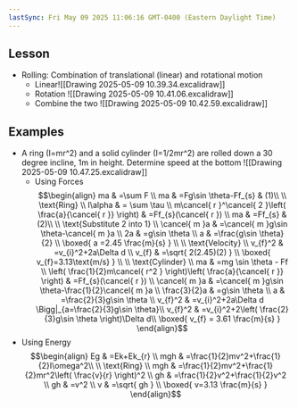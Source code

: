 ```yaml
---
lastSync: Fri May 09 2025 11:06:16 GMT-0400 (Eastern Daylight Time)
---
```

## Lesson
- Rolling: Combination of translational (linear) and rotational motion
	- Linear![[Drawing 2025-05-09 10.39.34.excalidraw]]
	- Rotation ![[Drawing 2025-05-09 10.41.06.excalidraw]]
	- Combine the two ![[Drawing 2025-05-09 10.42.59.excalidraw]]
## Examples
- A ring (I=mr^2) and a solid cylinder (I=1/2mr^2) are rolled down a 30 degree incline, 1m in height. Determine speed at the bottom ![[Drawing 2025-05-09 10.47.25.excalidraw]]
	- Using Forces$$\begin{align}
ma & =\sum F \\
ma & =Fg\sin \theta-Ff_{s}  & (1)\\
 \\
\text{Ring} \\
I\alpha & = \sum \tau \\
m\cancel{ r }^\cancel{ 2 }\left( \frac{a}{\cancel{ r }} \right) & =Ff_{s}(\cancel{ r }) \\
ma & =Ff_{s}  & (2)\\
 \\
\text{Substitute 2 into 1} \\
\cancel{ m }a & =\cancel{ m }g\sin \theta-\cancel{ m }a \\
2a & =g\sin \theta \\
a & =\frac{g\sin \theta}{2} \\
\boxed{ a =2.45 \frac{m}{s} } \\
 \\
\text{Velocity} \\
v_{f}^2 & =v_{i}^2+2a\Delta d \\
v_{f} & =\sqrt{ 2(2.45)(2) } \\
\boxed{ v_{f}=3.13\text{m/s} } \\
 \\
\text{Cylinder} \\
ma & =mg \sin \theta - Ff \\
\left( \frac{1}{2}m\cancel{ r^2 } \right)\left( \frac{a}{\cancel{ r }} \right) & =Ff_{s}(\cancel{ r }) \\
\cancel{ m }a & =\cancel{ m }g\sin \theta-\frac{1}{2}\cancel{ m }a \\
\frac{3}{2}a & =g\sin \theta \\
a & =\frac{2}{3}g\sin \theta \\
v_{f}^2 & =v_{i}^2+2a\Delta d \Bigg|_{a=\frac{2}{3}g\sin \theta}\\
v_{f}^2 & =v_{i}^2+2\left( \frac{2}{3}g\sin \theta \right)\Delta d\\
\boxed{ v_{f} = 3.61 \frac{m}{s} }
\end{align}$$
- Using Energy$$\begin{align}
Eg & =Ek+Ek_{r} \\
mgh & =\frac{1}{2}mv^2+\frac{1}{2}I\omega^2\\
 \\
\text{Ring} \\
mgh & =\frac{1}{2}mv^2+\frac{1}{2}mr^2\left( \frac{v}{r} \right)^2 \\
gh & =\frac{1}{2}v^2+\frac{1}{2}v^2 \\
gh & =v^2 \\
v & =\sqrt{ gh } \\
\boxed{ v=3.13 \frac{m}{s} }
\end{align}$$